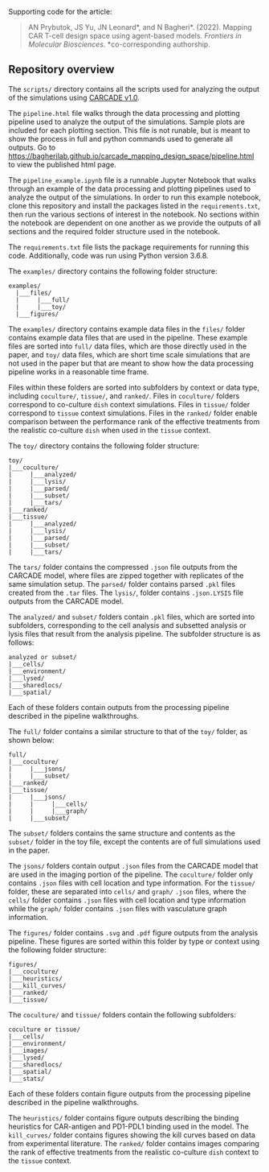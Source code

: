 Supporting code for the article:

> AN Prybutok, JS Yu, JN Leonard\*, and N Bagheri\*. (2022). Mapping CAR T-cell design space using agent-based models. *Frontiers in Molecular Biosciences.* \*co-corresponding authorship.

## Repository overview

The `scripts/` directory contains all the scripts used for analyzing the output of the simulations using [CARCADE v1.0](#https://github.com/bagherilab/CARCADE).

The `pipeline.html` file walks through the data processing and plotting pipeline used to analyze the output of the simulations. Sample plots are included for each plotting section. This file is not runable, but is meant to show the process in full and python commands used to generate all outputs. Go to https://bagherilab.github.io/carcade_mapping_design_space/pipeline.html to view the published html page.

The `pipeline_example.ipynb` file is a runnable Jupyter Notebook that walks through an example of the data processing and plotting pipelines used to analyze the output of the simulations. In order to run this example notebook, clone this repository and install the packages listed in the `requirements.txt`, then run the various sections of interest in the notebook. No sections within the notebook are dependent on one another as we provide the outputs of all sections and the required folder structure used in the notebook.

The `requirements.txt` file lists the package requirements for running this code. Additionally, code was run using Python version 3.6.8.

The `examples/` directory contains the following folder structure:

  ```
  examples/
    |___files/
    |     |___full/
    |     |___toy/
    |___figures/
  ````

The `examples/` directory contains example data files in the `files/` folder contains example data files that are used in the pipeline. These example files are sorted into `full/` data files, which are those directly used in the paper, and `toy/` data files, which are short time scale simulations that are not used in the paper but that are meant to show how the data processing pipeline works in a reasonable time frame.

Files within these folders are sorted into subfolders by context or data type, including `coculture/`, `tissue/`, and `ranked/`. Files in `coculture/` folders correspond to co-culture `dish` context simulations. Files in `tissue/` folder correspond to `tissue` context simulations. Files in the `ranked/` folder enable comparison between the performance rank of the effective treatments from the realistic co-culture `dish` when used in the `tissue` context.

The `toy/` directory contains the following folder structure:

```
toy/
|___coculture/
|     |___analyzed/
|     |___lysis/
|     |___parsed/
|     |___subset/
|     |___tars/
|___ranked/
|___tissue/
|     |___analyzed/
|     |___lysis/
|     |___parsed/
|     |___subset/
|     |___tars/
```

The `tars/` folder contains the compressed `.json` file outputs from the CARCADE model, where files are zipped together with replicates of the same simulation setup. The `parsed/` folder contains parsed `.pkl` files created from the `.tar` files. The `lysis/`, folder contains `.json.LYSIS` file outputs from the CARCADE model.

The `analyzed/` and `subset/` folders contain `.pkl` files, which are sorted into subfolders, corresponding to the cell analysis and subsetted analysis or lysis files that result from the analysis pipeline. The subfolder structure is as follows:

```
analyzed or subset/
|___cells/
|___environment/
|___lysed/
|___sharedlocs/
|___spatial/
````

Each of these folders contain outputs from the processing pipeline described in the pipeline walkthroughs.

The `full/` folder contains a similar structure to that of the `toy/` folder, as shown below:

```
full/
|___coculture/
|     |___jsons/
|     |___subset/
|___ranked/
|___tissue/
|     |___jsons/
|     |     |___cells/
|     |     |___graph/
|     |___subset/
```

The `subset/` folders contains the same structure and contents as the `subset/` folder in the toy file, except the contents are of full simulations used in the paper.

The `jsons/` folders contain output `.json` files from the CARCADE model that are used in the imaging portion of the pipeline. The `coculture/` folder only contains `.json` files with cell location and type information. For the `tissue/` folder, these are separated into `cells/` and `graph/` `.json` files, where the `cells/` folder contains `.json` files with cell location and type information while the `graph/` folder contains `.json` files with vasculature graph information.

The `figures/` folder contains `.svg` and `.pdf`  figure outputs from the analysis pipeline. These figures are sorted within this folder by type or context using the following folder structure:

```
figures/
|___coculture/
|___heuristics/
|___kill_curves/
|___ranked/
|___tissue/
```

The `coculture/` and `tissue/` folders contain the following subfolders:

```
coculture or tissue/
|___cells/
|___environment/
|___images/
|___lysed/
|___sharedlocs/
|___spatial/
|___stats/
```

Each of these folders contain figure outputs from the processing pipeline described in the pipeline walkthroughs.

The `heuristics/` folder contains figure outputs describing the binding heuristics for CAR-antigen and PD1-PDL1 binding used in the model. The `kill_curves/` folder contains figures showing the kill curves based on data from experimental literature. The `ranked/` folder contains images comparing the rank of effective treatments from the realistic co-culture `dish` context to the `tissue` context.

